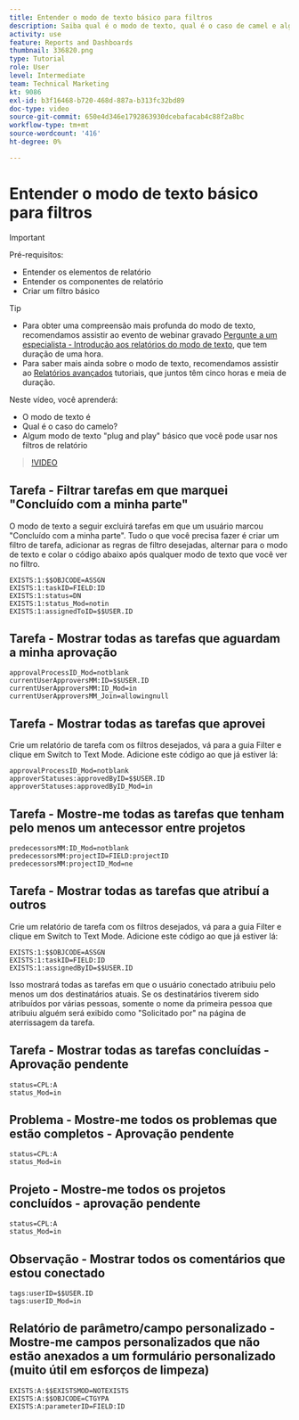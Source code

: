 ```yaml
---
title: Entender o modo de texto básico para filtros
description: Saiba qual é o modo de texto, qual é o caso de camel e algum modo de texto "plug and play" básico que você pode usar nos filtros de relatório no Workfront.
activity: use
feature: Reports and Dashboards
thumbnail: 336820.png
type: Tutorial
role: User
level: Intermediate
team: Technical Marketing
kt: 9086
exl-id: b3f16468-b720-468d-887a-b313fc32bd89
doc-type: video
source-git-commit: 650e4d346e1792863930dcebafacab4c88f2a8bc
workflow-type: tm+mt
source-wordcount: '416'
ht-degree: 0%

---
```


# Entender o modo de texto básico para filtros

>[!IMPORTANT]
>
>Pré-requisitos:
>
>* Entender os elementos de relatório
>* Entender os componentes de relatório
>* Criar um filtro básico


>[!TIP]
>
>* Para obter uma compreensão mais profunda do modo de texto, recomendamos assistir ao evento de webinar gravado [Pergunte a um especialista - Introdução aos relatórios do modo de texto](https://experienceleague.adobe.com/docs/workfront-events/events/reporting-and-dashboards/introduction-to-text-mode-reporting.html?lang=en), que tem duração de uma hora.
>* Para saber mais ainda sobre o modo de texto, recomendamos assistir ao [Relatórios avançados](https://experienceleague.adobe.com/docs/workfront-learn/tutorials-workfront/reporting/advanced-reporting/welcome-to-advanced-reporting.html?lang=en) tutoriais, que juntos têm cinco horas e meia de duração.



Neste vídeo, você aprenderá:

* O modo de texto é
* Qual é o caso do camelo?
* Algum modo de texto &quot;plug and play&quot; básico que você pode usar nos filtros de relatório

>[!VIDEO](https://video.tv.adobe.com/v/336820/?quality=12&learn=on)


## Tarefa - Filtrar tarefas em que marquei &quot;Concluído com a minha parte&quot;

O modo de texto a seguir excluirá tarefas em que um usuário marcou &quot;Concluído com a minha parte&quot;. Tudo o que você precisa fazer é criar um filtro de tarefa, adicionar as regras de filtro desejadas, alternar para o modo de texto e colar o código abaixo após qualquer modo de texto que você ver no filtro.

```
EXISTS:1:$$OBJCODE=ASSGN  
EXISTS:1:taskID=FIELD:ID  
EXISTS:1:status=DN  
EXISTS:1:status_Mod=notin  
EXISTS:1:assignedToID=$$USER.ID 
```

## Tarefa - Mostrar todas as tarefas que aguardam a minha aprovação

```
approvalProcessID_Mod=notblank
currentUserApproversMM:ID=$$USER.ID
currentUserApproversMM:ID_Mod=in
currentUserApproversMM_Join=allowingnull
```

## Tarefa - Mostrar todas as tarefas que aprovei

Crie um relatório de tarefa com os filtros desejados, vá para a guia Filter e clique em Switch to Text Mode. Adicione este código ao que já estiver lá:

```
approvalProcessID_Mod=notblank
approverStatuses:approvedByID=$$USER.ID
approverStatuses:approvedByID_Mod=in
```

## Tarefa - Mostre-me todas as tarefas que tenham pelo menos um antecessor entre projetos

```
predecessorsMM:ID_Mod=notblank
predecessorsMM:projectID=FIELD:projectID
predecessorsMM:projectID_Mod=ne
```

## Tarefa - Mostrar todas as tarefas que atribuí a outros

Crie um relatório de tarefa com os filtros desejados, vá para a guia Filter e clique em Switch to Text Mode. Adicione este código ao que já estiver lá:

```
EXISTS:1:$$OBJCODE=ASSGN
EXISTS:1:taskID=FIELD:ID
EXISTS:1:assignedByID=$$USER.ID
```

Isso mostrará todas as tarefas em que o usuário conectado atribuiu pelo menos um dos destinatários atuais. Se os destinatários tiverem sido atribuídos por várias pessoas, somente o nome da primeira pessoa que atribuiu alguém será exibido como &quot;Solicitado por&quot; na página de aterrissagem da tarefa.

## Tarefa - Mostrar todas as tarefas concluídas - Aprovação pendente

```
status=CPL:A
status_Mod=in
```


## Problema - Mostre-me todos os problemas que estão completos - Aprovação pendente

```
status=CPL:A
status_Mod=in
```


## Projeto - Mostre-me todos os projetos concluídos - aprovação pendente

```
status=CPL:A
status_Mod=in
```


## Observação - Mostrar todos os comentários que estou conectado

```
tags:userID=$$USER.ID
tags:userID_Mod=in
```


## Relatório de parâmetro/campo personalizado - Mostre-me campos personalizados que não estão anexados a um formulário personalizado (muito útil em esforços de limpeza)

```
EXISTS:A:$$EXISTSMOD=NOTEXISTS
EXISTS:A:$$OBJCODE=CTGYPA
EXISTS:A:parameterID=FIELD:ID
```

